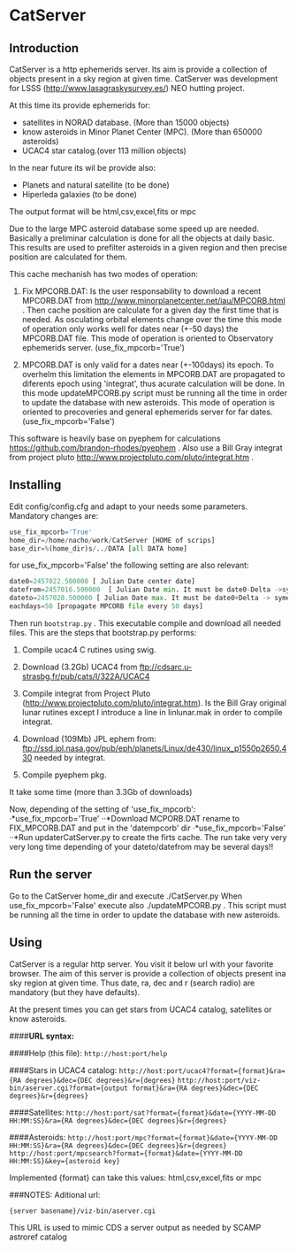 __CatServer__
========
Introduction
------------
CatServer is a http ephemerids server. Its aim is provide a collection of objects present in a sky region at given time. CatServer was development for LSSS (http://www.lasagraskysurvey.es/) NEO hutting project.

At this time its provide ephemerids for:
* satellites in NORAD database. (More than 15000 objects)
* know asteroids in Minor Planet Center (MPC). (More than 650000 asteroids)
* UCAC4 star catalog.(over 113 million objects)

In the near future its wil be provide also:
* Planets and natural satellite (to be done)
* Hiperleda galaxies (to be done)

The output format will be html,csv,excel,fits or mpc 

Due to the large MPC asteroid database some speed up are needed. Basically a preliminar calculation is done for all the objects at daily basic. This results are used to prefilter asteroids in a given region and then precise position are calculated for them.

This cache mechanish has two modes of operation:

1. Fix MPCORB.DAT: Is the user responsability to download a recent MPCORB.DAT from http://www.minorplanetcenter.net/iau/MPCORB.html . Then cache position are calculate for a given day the first time that is needed. As osculating orbital elements change over the time this mode of operation only works well for dates near (+-50 days) the MPCORB.DAT file. This mode of operation is oriented to Observatory ephemerids server. (use_fix_mpcorb='True') 

2. MPCORB.DAT is only valid for a dates near (+-100days) its epoch. To overhelm this limitation the elements in MPCORB.DAT are propagated to diferents epoch using 'integrat', thus acurate calculation will be done. In this mode updateMPCORB.py script must be running all the time in order to update the database with new asteroids. This mode of operation is oriented to precoveries and general ephemerids server for far dates.(use_fix_mpcorb='False') 


This software is heavily base on pyephem for calculations https://github.com/brandon-rhodes/pyephem . Also use a Bill Gray integrat from project pluto http://www.projectpluto.com/pluto/integrat.htm .

__Installing__
----------
Edit config/config.cfg and adapt to your needs some parameters.
Mandatory changes are:
```python
use_fix_mpcorb='True'
home_dir=/home/nacho/work/CatServer [HOME of scrips]
base_dir=%(home_dir)s/../DATA [all DATA home]
```
for use_fix_mpcorb='False' the following setting are also relevant:
```python
date0=2457022.500000 [ Julian Date center date]
datefrom=2457016.500000  [ Julian Date min. It must be date0-Delta ->symetric from date0]
dateto=2457028.500000 [ Julian Date max. It must be date0+Delta -> symetric from date0]
eachdays=50 [propagate MPCORB file every 50 days]
```

Then run `bootstrap.py` . This executable compile and download all needed files.
This are the steps that bootstrap.py performs:

1. Compile ucac4 C rutines using swig.

2. Download (3.2Gb) UCAC4 from ftp://cdsarc.u-strasbg.fr/pub/cats/I/322A/UCAC4

3. Compile integrat from Project Pluto (http://www.projectpluto.com/pluto/integrat.htm). Is the Bill Gray original lunar rutines except I introduce a line in linlunar.mak in order to compile integrat.

4. Download (109Mb) JPL ephem  from: ftp://ssd.jpl.nasa.gov/pub/eph/planets/Linux/de430/linux_p1550p2650.430 needed by integrat.

5. Compile pyephem pkg. 

It take some time (more than 3.3Gb of downloads)

Now, depending of the setting of 'use_fix_mpcorb':
·*use_fix_mpcorb='True'
··*Download MCPORB.DAT rename to FIX_MPCORB.DAT and put in the 'datempcorb' dir
·*use_fix_mpcorb='False'
··*Run updaterCatServer.py to create the firts cache. The run take very very very long time depending of your dateto/datefrom may be several days!!

__Run the server__
----------

Go to the CatServer home_dir and execute ./CatServer.py
When use_fix_mpcorb='False' execute also ./updateMPCORB.py . This script must be running all the time in order to update the database with new asteroids.


__Using__
----------
CatServer is a regular http server. You visit it below url with your favorite browser. The aim of this server is provide a collection of objects present ina  sky region at given time. Thus date, ra, dec and r (search radio) are mandatory (but they have defaults).

At the present times you can get stars from UCAC4 catalog, satellites 
or know asteroids.

####**URL syntax:**

####Help (this file):
`http://host:port/help`

####Stars in UCAC4 catalog:
`http://host:port/ucac4?format={format}&ra={RA degrees}&dec={DEC degrees}&r={degrees}`
`http://host:port/viz-bin/aserver.cgi?format={output format}&ra={RA degrees}&dec={DEC degrees}&r={degrees}`

####Satellites:
`http://host:port/sat?format={format}&date={YYYY-MM-DD HH:MM:SS}&ra={RA degrees}&dec={DEC degrees}&r={degrees}`

####Asteroids:
`http://host:port/mpc?format={format}&date={YYYY-MM-DD HH:MM:SS}&ra={RA degrees}&dec={DEC degrees}&r={degrees}`
`http://host:port/mpcsearch?format={format}&date={YYYY-MM-DD HH:MM:SS}&key={asteroid key}`

Implemented {format} can take this values: html,csv,excel,fits or mpc  

###NOTES:
Aditional url:

`{server basename}/viz-bin/aserver.cgi`

This URL is used to mimic CDS a server output as needed by SCAMP astroref catalog

